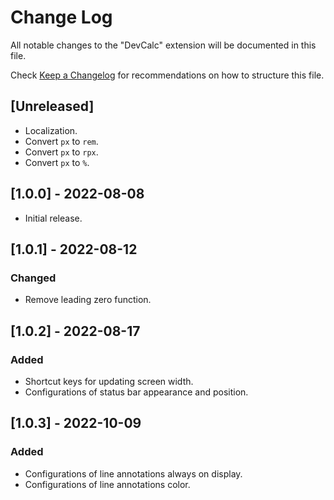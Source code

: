 # Change Log

All notable changes to the "DevCalc" extension will be documented in this file.

Check [Keep a Changelog](http://keepachangelog.com/) for recommendations on how to structure this file.

## [Unreleased]

- Localization.
- Convert `px` to `rem`.
- Convert `px` to `rpx`.
- Convert `px` to `%`.

## [1.0.0] - 2022-08-08

- Initial release.

## [1.0.1] - 2022-08-12

### Changed

- Remove leading zero function.

## [1.0.2] - 2022-08-17

### Added

- Shortcut keys for updating screen width.
- Configurations of status bar appearance and position.

## [1.0.3] - 2022-10-09

### Added

- Configurations of line annotations always on display.
- Configurations of line annotations color.
